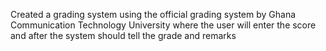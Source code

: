 Created a grading system using the official grading system by Ghana Communication Technology University where the user will enter the score and after the system should tell the grade and remarks 
